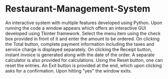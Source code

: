 # Restaurant-Management-System
An interactive system with multiple features developed using Python.
Upon running the code a window appears which offers an interactive GUI developed using Tkinter framework.
Select the menu item using the check box provided in front of it and enter the amount to be ordered.
On clicking the Total button, complete payment information including the taxes and service charge is displayed separately.
On clicking the Receipt button, instant invoice is generated along with the date of the order.
A separate calculator is also provided for calculations.
Using the Reset button, one can reset the entries.
An Exit button is provided at the end, which upon clicking asks for a confirmation.
Upon hitting "yes" the window exits.
